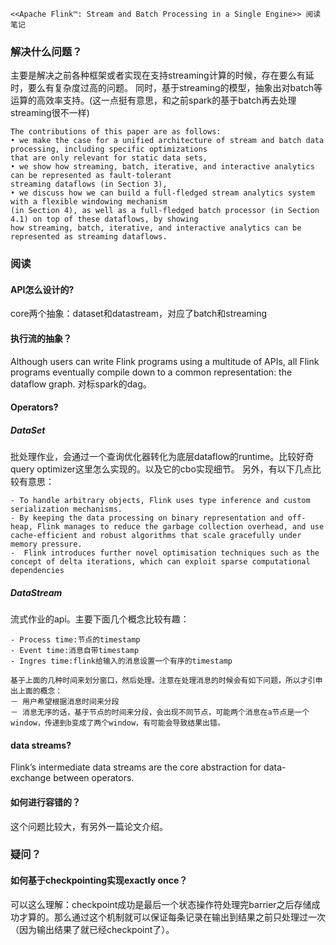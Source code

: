 ```
<<Apache Flink™: Stream and Batch Processing in a Single Engine>> 阅读笔记
```
### 解决什么问题？
主要是解决之前各种框架或者实现在支持streaming计算的时候，存在要么有延时，要么有复杂度过高的问题。
同时，基于streaming的模型，抽象出对batch等运算的高效率支持。(这一点挺有意思，和之前spark的基于batch再去处理streaming很不一样)

```
The contributions of this paper are as follows:
• we make the case for a unified architecture of stream and batch data processing, including specific optimizations
that are only relevant for static data sets,
• we show how streaming, batch, iterative, and interactive analytics can be represented as fault-tolerant
streaming dataflows (in Section 3),
• we discuss how we can build a full-fledged stream analytics system with a flexible windowing mechanism
(in Section 4), as well as a full-fledged batch processor (in Section 4.1) on top of these dataflows, by showing
how streaming, batch, iterative, and interactive analytics can be represented as streaming dataflows.
```
### 阅读
#### API怎么设计的?
core两个抽象：dataset和datastream，对应了batch和streaming

#### 执行流的抽象？
Although users can write Flink programs using a multitude of APIs, all Flink programs eventually compile down to a common representation: the dataflow graph.
对标spark的dag。

#### Operators?
##### DataSet
批处理作业，会通过一个查询优化器转化为底层dataflow的runtime。比较好奇query optimizer这里怎么实现的。以及它的cbo实现细节。
另外，有以下几点比较有意思：

```
- To handle arbitrary objects, Flink uses type inference and custom serialization mechanisms. 
- By keeping the data processing on binary representation and off-heap, Flink manages to reduce the garbage collection overhead, and use cache-efficient and robust algorithms that scale gracefully under memory pressure.
-  Flink introduces further novel optimisation techniques such as the concept of delta iterations, which can exploit sparse computational dependencies
```
##### DataStream
流式作业的api。主要下面几个概念比较有趣：

```
- Process time:节点的timestamp
- Event time:消息自带timestamp
- Ingres time:flink给输入的消息设置一个有序的timestamp

基于上面的几种时间来划分窗口，然后处理。注意在处理消息的时候会有如下问题，所以才引申出上面的概念：
－ 用户希望根据消息时间来分段
－ 消息无序的话，基于节点的时间来分段，会出现不同节点，可能两个消息在a节点是一个window，传递到b变成了两个window，有可能会导致结果出错。

```

#### data streams?
Flink’s intermediate data streams are the core abstraction for data-exchange between operators.

#### 如何进行容错的？
这个问题比较大，有另外一篇论文介绍。


### 疑问？
#### 如何基于checkpointing实现exactly once？
可以这么理解：checkpoint成功是最后一个状态操作符处理完barrier之后存储成功才算的。那么通过这个机制就可以保证每条记录在输出到结果之前只处理过一次（因为输出结果了就已经checkpoint了）。